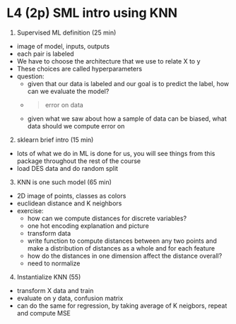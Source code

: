 # L4 (2p) SML intro using KNN

1. Supervised ML definition (25 min)
  - image of model, inputs, outputs
  - each pair is labeled
  - We have to choose the architecture that we use to relate X to y
  - These choices are called hyperparameters
  - question:
    - given that our data is labeled and our goal is to predict the label, how can we evaluate the model?
    - > error on data
    - given what we saw about how a sample of data can be biased, what data should we compute error on
2. sklearn brief intro (15 min)
  - lots of what we do in ML is done for us, you will see things from this package throughout the rest of the course
  - load DES data and do random split
3.  KNN is one such model (65 min)
  - 2D image of points, classes as colors
  - euclidean distance and K neighbors
  - exercise:
    - how can we compute distances for discrete variables?
    - one hot encoding explanation and picture
    - transform data
    - write function to compute distances between any two points and make a distribution of distances as a whole and for each feature
    - how do the distances in one dimension affect the distance overall?
    - need to normalize
4. Instantialize KNN (55)
  - transform X data and train
  - evaluate on y data, confusion matrix
  - can do the same for regression, by taking average of K neigbors, repeat and compute MSE